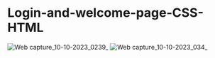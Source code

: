 # Login-and-welcome-page-CSS-HTML
![Web capture_10-10-2023_0239_](https://github.com/KarimanOmar/Login-and-welcome-page-CSS-HTML/assets/144020480/b238fbb0-f30a-4b58-8c38-c261ba3afe07)
![Web capture_10-10-2023_034_](https://github.com/KarimanOmar/Login-and-welcome-page-CSS-HTML/assets/144020480/dcd84093-ed97-498e-8df1-e1429b614c5b)
